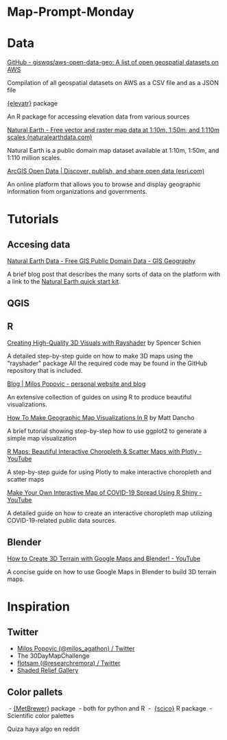 # Map-Prompt-Monday

# Data

[GitHub - giswqs/aws-open-data-geo: A list of open geospatial datasets on AWS](https://github.com/giswqs/aws-open-data-geo)

Compilation of all geospatial datasets on AWS as a CSV file and as a JSON file

[{elevatr}](https://github.com/jhollist/elevatr/) package

An R package for accessing elevation data from various sources

[Natural Earth - Free vector and raster map data at 1:10m, 1:50m, and 1:110m scales (naturalearthdata.com)](https://www.naturalearthdata.com/)

Natural Earth is a public domain map dataset available at 1:10m, 1:50m, and 1:110 million scales.

[ArcGIS Open Data | Discover, publish, and share open data (esri.com)](https://www.esri.com/en-us/arcgis/products/arcgis-open-data)

An online platform that allows you to browse and display geographic information from organizations and governments.

# Tutorials

## Accesing data 

[Natural Earth Data - Free GIS Public Domain Data - GIS Geography](https://gisgeography.com/natural-earth-data-free-gis-public/)

A brief blog post that describes the many sorts of data on the platform with a link to the [Natural Earth quick start kit](https://naciscdn.org/naturalearth/packages/Natural_Earth_quick_start.zip). 


## QGIS 



## R
[Creating High-Quality 3D Visuals with Rayshader](https://spencerschien.info/post/data_viz_how_to/high_quality_rayshader_visuals/) by Spencer Schien 

A detailed step-by-step guide on how to make 3D maps using the "rayshader" package All the required code may be found in the GitHub repository that is included.

[Blog | Milos Popovic - personal website and blog](https://milospopovic.net/blog/)

An extensive collection of guides on using R to produce beautiful visualizations. 

[How To Make Geographic Map Visualizations In R](https://www.business-science.io/code-tools/2020/12/08/geographic-map-visualization.html?utm_content=buffer09aff&utm_medium=social&utm_source=twitter.com&utm_campaign=buffer) by Matt Dancho 

A brief tutorial showing step-by-step how to use ggplot2 to generate a simple map visualization

[R Maps: Beautiful Interactive Choropleth & Scatter Maps with Plotly - YouTube](https://www.youtube.com/watch?v=RrtqBYLf404&ab_channel=Dataslice)

A step-by-step guide for using Plotly to make interactive choropleth and scatter maps

[Make Your Own Interactive Map of COVID-19 Spread Using R Shiny - YouTube](https://www.youtube.com/watch?v=eIpiL6y1oQQ&ab_channel=RockEDUScienceOutreach)

A detailed guide on how to create an interactive choropleth map utilizing COVID-19-related public data sources.

## Blender 
[How to Create 3D Terrain with Google Maps and Blender! - YouTube](https://www.youtube.com/watch?v=Mj7Z1P2hUWk&ab_channel=CGGeek)

A concise guide on how to use Google Maps in Blender to build 3D terrain maps.
# Inspiration

## Twitter 
- [Milos Popovic (@milos_agathon) / Twitter](https://twitter.com/milos_agathon)
- The 30DayMapChallenge
- [flotsam (@researchremora) / Twitter](https://twitter.com/researchremora)
- [Shaded Relief Gallery](https://spencerschien.info/gallery/shaded-relief/)

## Color pallets 
 - [{MetBrewer}](https://github.com/BlakeRMills/MetBrewer) package 
	 - both for python and R
 -  [{scico}](https://github.com/thomasp85/scico) R package
	 - Scientific color palettes


Quiza haya algo en reddit 
